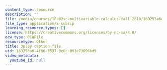 ```yaml
---
content_type: resource
description: ''
file: /media/courses/18-02sc-multivariable-calculus-fall-2010/169253a64f6655379e6c001e73896bd9_rtEaK_Jp7zU.vtt
file_type: application/x-subrip
learning_resource_types: []
license: https://creativecommons.org/licenses/by-nc-sa/4.0/
ocw_type: OCWFile
resourcetype: Other
title: 3play caption file
uid: 169253a6-4f66-5537-9e6c-001e73896bd9
video_metadata:
  youtube_id: null
---
```

